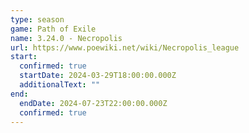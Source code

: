 ```yaml
---
type: season
game: Path of Exile
name: 3.24.0 - Necropolis
url: https://www.poewiki.net/wiki/Necropolis_league
start:
  confirmed: true
  startDate: 2024-03-29T18:00:00.000Z
  additionalText: ""
end:
  endDate: 2024-07-23T22:00:00.000Z
  confirmed: true
---
```

